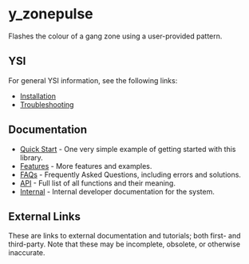 # y_zonepulse

Flashes the colour of a gang zone using a user-provided pattern.

## YSI

For general YSI information, see the following links:

* [Installation](../installation.md)
* [Troubleshooting](../troubleshooting.md)

## Documentation

* [Quick Start](y_zonepulse/quick-start.md) - One very simple example of getting started with this library.
* [Features](y_zonepulse/features.md) - More features and examples.
* [FAQs](y_zonepulse/faqs.md) - Frequently Asked Questions, including errors and solutions.
* [API](y_zonepulse/api.md) - Full list of all functions and their meaning.
* [Internal](y_zonepulse/internal.md) - Internal developer documentation for the system.

## External Links

These are links to external documentation and tutorials; both first- and third-party.  Note that these may be incomplete, obsolete, or otherwise inaccurate.

